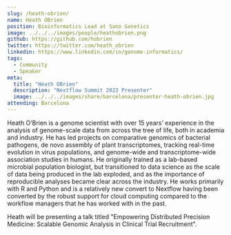 ```yaml
---
slug: /heath-obrien/
name: Heath OBrien
position: Bioinformatics Lead at Sano Genetics
image: ../../../images/people/heathobrien.png
github: https://github.com/hobrien
twitter: https://twitter.com/heath_obrien
linkedin: https://www.linkedin.com/in/genome-informatics/
tags:
  - Community
  - Speaker
meta:
  title: "Heath OBrien"
  description: "Nextflow Summit 2023 Presenter"
  image: ../../../images/share/barcelona/presenter-heath-obrien.jpg
attending: Barcelona
---
```


Heath O’Brien is a genome scientist with over 15 years’ experience in the analysis of genome-scale data from across the tree of life, both in academia and industry. He has led projects on comparative genomics of bacterial pathogens, de novo assembly of plant transcriptomes, tracking real-time evolution in virus populations, and genome-wide and transcriptome-wide association studies in humans. He originally trained as a lab-based microbial population biologist, but transitioned to data science as the scale of data being produced in the lab exploded, and as the importance of reproducible analyses became clear across the industry. He works primarily with R and Python and is a relatively new convert to Nextflow having been converted by the robust support for cloud computing compared to the workflow managers that he has worked with in the past.

Heath will be presenting a talk titled "Empowering Distributed Precision Medicine: Scalable Genomic Analysis in Clinical Trial Recruitment".
